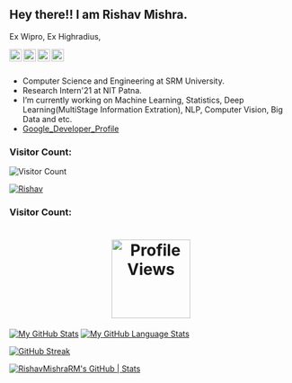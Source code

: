 ## Hey there!! I am Rishav Mishra.


Ex Wipro, Ex Highradius, 
 
<a href="https://www.linkedin.com/in/rishavkumarmishra/">
  <img align="left" alt="Rishav's Linkdein" width="22px" src="https://cdn.jsdelivr.net/npm/simple-icons@v3/icons/linkedin.svg" />
</a>
<a href="https://github.com/RishavMishraRM">
  <img align="left" alt="Rishav's Github" width="22px" src="https://cdn.jsdelivr.net/npm/simple-icons@v3/icons/github.svg" />

<a href="https://www.instagram.com/the_rishav_mishra/?hl=en">
  <img align="left" alt="Rishav's Instagram" width="22px" src="https://cdn.jsdelivr.net/npm/simple-icons@v3/icons/instagram.svg" />
</a>
<a href="https://www.facebook.com/the_rishav_mishra/">
  <img align="left" alt="Rishav's Facebook" width="22px" src="https://cdn.jsdelivr.net/npm/simple-icons@v3/icons/facebook.svg" />
</a>

<br/>
<br/>


-  Computer Science and Engineering at SRM University.
-  Research Intern'21 at NIT Patna.
-  I’m currently working on Machine Learning, Statistics, Deep Learning(MultiStage Information Extration), NLP, Computer Vision, Big Data and etc.
- <a href="https://g.dev/RishavMishra">Google_Developer_Profile</a>


 
### Visitor Count:
![Visitor Count](https://profile-counter.glitch.me/RishavMishraRM/count.svg)
 <p align="left"> <a href="https://github.com/ryo-ma/github-profile-trophy"><img src="https://github-profile-trophy.vercel.app/?username=RishavMishraRM&theme=darkhub" alt="Rishav" /></a> </p>
 
 
### Visitor Count:

<h1 align="center"> 
<img src="https://komarev.com/ghpvc/?username=RishavMishraRm&color=brightgreen&center" alt="Profile Views"  width="140">
 </h1>
 

[![My GitHub Stats](https://github-readme-stats.vercel.app/api/?username=RishavMishraRM&count_private=true&theme=tokyonight&showicons=true)]()
[![My GitHub Language Stats](https://github-readme-stats.vercel.app/api/top-langs/?username=RishavMishraRM&langs_count=5&theme=tokyonight)]()


[![GitHub Streak](https://github-readme-streak-stats.herokuapp.com/?user=RishavMishraRM&theme=dark)](https://github.com/DenverCoder1/github-readme-streak-stats)

 



[![RishavMishraRM's GitHub | Stats](https://stats.quine.sh/RishavMishraRM/github?theme=dark)](https://quine.sh?utm_source=widgets&utm_campaign=RishavMishraRM)
